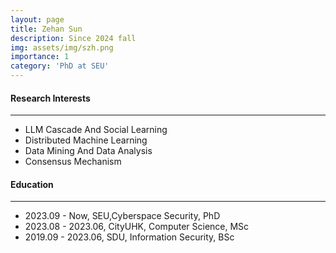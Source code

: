 ```yaml
---
layout: page
title: Zehan Sun
description: Since 2024 fall
img: assets/img/szh.png
importance: 1
category: 'PhD at SEU'
---
```


#### Research Interests
---
  - LLM Cascade And Social Learning
  - Distributed Machine Learning
  - Data Mining And Data Analysis
  - Consensus Mechanism

#### Education
---
- 2023.09 - Now, SEU,Cyberspace Security, PhD
- 2023.08 - 2023.06, CityUHK, Computer Science, MSc
- 2019.09 - 2023.06, SDU, Information Security, BSc
